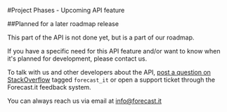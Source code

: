 #Project Phases - Upcoming API feature

##Planned for a later roadmap release

This part of the API is not done yet, but is a part of our roadmap. 

If you have a specific need for this API feature and/or want to know when it's planned for development, please contact us.

To talk with us and other developers about the API, [post a question on StackOverflow](http://stackoverflow.com/questions/ask) tagged `forecast_it` or open a support ticket through the Forecast.it feedback system.

You can always reach us via email at info@forecast.it